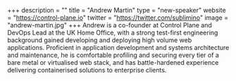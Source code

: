 +++
description = ""
title = "Andrew Martin"
type = "new-speaker"
website = "https://control-plane.io"
twitter = "https://twitter.com/sublimino"
image = "andrew-martin.jpg"
+++
Andrew is a co-founder at Control Plane and DevOps Lead at the UK Home Office, with a strong test-first engineering background gained developing and deploying high volume web applications. Proficient in application development and systems architecture and maintenance, he is comfortable profiling and securing every tier of a bare metal or virtualised web stack, and has battle-hardened experience delivering containerised solutions to enterprise clients.